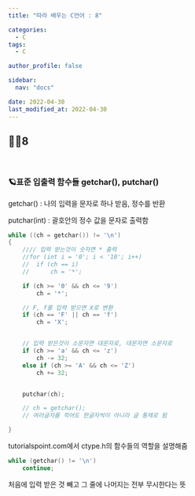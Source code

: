 ```yaml
---
title: "따라 배우는 C언어 : 8"

categories:
  - C
tags:
  - C

author_profile: false

sidebar:
  nav: "docs"

date: 2022-04-30
last_modified_at: 2022-04-30
---
```


## 🙇‍♀️8

<br>

### 🪐표준 입출력 함수들 getchar(), putchar()

getchar() : 나의 입력을 문자로 하나 받음, 정수를 반환

putchar(int) : 괄호안의 정수 값을 문자로 출력함

```c
while ((ch = getchar()) != '\n')
{
	//// 입력 받는것이 숫자면 * 출력
	//for (int i = '0'; i < '10'; i++)
	//	if (ch == i)
	//		ch = '*';

	if (ch >= '0' && ch <= '9')
		ch = '*';

	// F, f를 입력 받으면 X로 변환
	if (ch == 'F' || ch == 'f')
		ch = 'X';


	// 입력 받은것이 소문자면 대문자로, 대문자면 소문자로
	if (ch >= 'a' && ch <= 'z')
		ch -= 32;
	else if (ch >= 'A' && ch <= 'Z')
		ch += 32;


	putchar(ch);

	// ch = getchar();
	// 여러글자를 적어도 한글자씩이 아니라 글 통채로 됨

}
```

tutorialspoint.com에서 ctype.h의 함수들의 역할을 설명해줌

```c
while (getchar() != '\n')
    continue;
```
처음에 입력 받은 것 빼고 그 줄에 나머지는 전부 무시한다는 뜻


